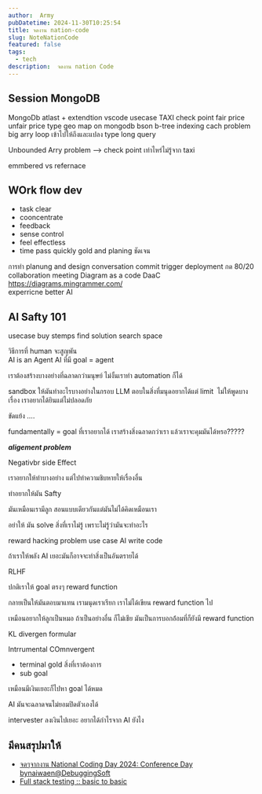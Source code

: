 ```yaml
---
author:  Army
pubDatetime: 2024-11-30T10:25:54
title: จดงาน nation-code
slug: NoteNationCode
featured: false
tags:
  - tech
description:  จดงาน nation Code
---
```


## Session MongoDB

MongoDb atlast  + extendtion vscode
usecase TAXI  check point fair price unfair price
type geo map on mongodb bson b-tree indexing cach  problem big arry loop เข้าไปให้ถึงและแปลง type long query

Unbounded Arry  problem --> check point เท่าไหร่ไม่รู้จาก taxi 

emmbered vs refernace

## WOrk flow dev

- task clear
- cooncentrate
- feedback
- sense control
- feel effectless
- time pass quickly
gold  and planing ชัดเจน

การทำ planung and design
conversation commit
trigger deployment
กด 80/20
collaboration  meeting
Diagram as a code DaaC https://diagrams.mingrammer.com/  
experricne better  AI

## AI Safty 101 

usecase buy stemps
find solution  search space

วิธีการที่ human  จะสูญพัน  
AI is an Agent
AI ที่มี goal  = agent  

เราต้องสร้างบางอย่างที่ฉลาดกว่ามนุษย์
ไม่งั้นเราทำ automation ก็ได้

sandbox ให้มันทำอะไรบางอย่างในกรอบ
LLM ตอบในสิ่งที่มนุดอยากได้แต่ limit  ไม่ให้พูดบางเรื่อง เราอยากได้ยินแต่ไม่ปลอดภัย

ขัดแย้ง ....

fundamentally  = goal ที่เราอยากได้
เราสร้างสิ่งฉลาดกว่าเรา แล้วเราจะคุมมันได้หรอ?????

***aligement problem***

Negativbr side Effect

เราอยากให้ทำบางอย่าง แต่ไปทำความชิบหายให้เรื่องอื่น

ทำอยากให้มัน Safty  

มันเหมือนเรามีลูก สอนแบบเดียวกันแต่มันไม่ได้คิดเหมือนเรา

อย่าให้ มัน solve สิ่งที่เราไม่รู้ เพราะไม่รู้ว่ามันจะทำอะไร

reward hacking problem  use case AI write code


ถ้าเราให้พลัง AI เยอะมันก็อาจจะทำสิ่งเป็นอันตรายได้

RLHF

ปกติเราให้ goal ตรงๆ reward function

กลายเป็นให้มันตอบมาแทน เรามนุดเราเรียก เราไม่ได้เขียน reward function ไป 

เหมือนอยากให้ลูกเป็นหมอ ถ้าเป็นอย่างอื่น  ก็ไม่เชีย  มันเป็นการบอกอ่้อมที่ก็ยังมี reward function

KL divergen formular  

Intrrumental COmnvergent

- terminal gold สิ่งที่เราต้องการ
- sub goal  

เหมือนมีเงินเยอะก็ไปหา goal ได้หมด

AI มันจะฉลาดจนไม่ยอมปิดตัวเองได้

​intervester ลงเงินไปเยอะ อยากได้กำไรจาก AI ยังไง

## มีคนสรุปมาให้
- [จดๆจากงาน National Coding Day 2024: Conference Day bynaiwaen@DebuggingSoft](https://naiwaen.debuggingsoft.com/2024/12/recap-from-national-coding-day-2024-conference-day/?fbclid=IwY2xjawHBJLdleHRuA2FlbQIxMQABHQdbkMqh9Bb_00acdZ15NQ5wnExgAR4OTvc621gqJkK6qIupzDtUImyj7g_aem_Xd04zfwrDBdtMXWrUaQTkA)
- [Full stack testing :: basic to basic](https://speakerdeck.com/up1/full-stack-testing-basic-to-basic)